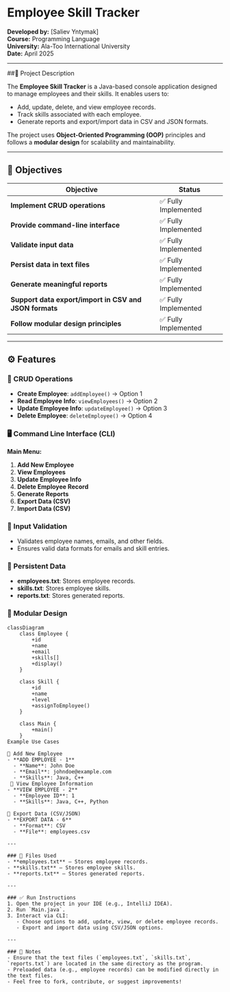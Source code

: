 # Employee Skill Tracker

**Developed by:** [Saliev Yntymak]  
**Course:** Programming Language  
**University:** Ala-Too International University  
**Date:** April 2025

---

##📘 Project Description

The **Employee Skill Tracker** is a Java-based console application designed to manage employees and their skills. It enables users to:

- Add, update, delete, and view employee records.
- Track skills associated with each employee.
- Generate reports and export/import data in CSV and JSON formats.

The project uses **Object-Oriented Programming (OOP)** principles and follows a **modular design** for scalability and maintainability.

---

## 🎯 Objectives

| Objective                                            | Status           |
| ---------------------------------------------------- | ---------------- |
| **Implement CRUD operations**                        | ✅ Fully Implemented |
| **Provide command-line interface**                   | ✅ Fully Implemented |
| **Validate input data**                              | ✅ Fully Implemented |
| **Persist data in text files**                       | ✅ Fully Implemented |
| **Generate meaningful reports**                      | ✅ Fully Implemented |
| **Support data export/import in CSV and JSON formats**| ✅ Fully Implemented |
| **Follow modular design principles**                | ✅ Fully Implemented |

---

## ⚙️ Features

### 🔄 CRUD Operations

- **Create Employee**: `addEmployee()` → Option 1
- **Read Employee Info**: `viewEmployees()` → Option 2
- **Update Employee Info**: `updateEmployee()` → Option 3
- **Delete Employee**: `deleteEmployee()` → Option 4

### 🖥️ Command Line Interface (CLI)

**Main Menu:**

1. **Add New Employee**
2. **View Employees**
3. **Update Employee Info**
4. **Delete Employee Record**
5. **Generate Reports**
6. **Export Data (CSV)**
7. **Import Data (CSV)**

### 🧪 Input Validation

- Validates employee names, emails, and other fields.
- Ensures valid data formats for emails and skill entries.

### 💾 Persistent Data

- **employees.txt**: Stores employee records.
- **skills.txt**: Stores employee skills.
- **reports.txt**: Stores generated reports.

### 🧩 Modular Design

```plaintext
classDiagram
    class Employee {
        +id
        +name
        +email
        +skills[]
        +display()
    }

    class Skill {
        +id
        +name
        +level
        +assignToEmployee()
    }

    class Main {
        +main()
    }
Example Use Cases

🧪 Add New Employee
- **ADD EMPLOYEE - 1**
  - **Name**: John Doe
  - **Email**: johndoe@example.com
  - **Skills**: Java, C++
 🧪 View Employee Information
- **VIEW EMPLOYEE - 2**
  - **Employee ID**: 1
  - **Skills**: Java, C++, Python

🧪 Export Data (CSV/JSON)
- **EXPORT DATA - 6**
  - **Format**: CSV
  - **File**: employees.csv

---

### 📁 Files Used
- **employees.txt** — Stores employee records.
- **skills.txt** — Stores employee skills.
- **reports.txt** — Stores generated reports.

---

### ✅ Run Instructions
1. Open the project in your IDE (e.g., IntelliJ IDEA).
2. Run `Main.java`.
3. Interact via CLI:
   - Choose options to add, update, view, or delete employee records.
   - Export and import data using CSV/JSON options.

---

### 📌 Notes
- Ensure that the text files (`employees.txt`, `skills.txt`, `reports.txt`) are located in the same directory as the program.
- Preloaded data (e.g., employee records) can be modified directly in the text files.
- Feel free to fork, contribute, or suggest improvements!

